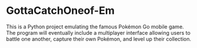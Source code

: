 # GottaCatchOneof-Em
This is a Python project emulating the famous Pokémon Go mobile game. The program will eventually include a multiplayer interface allowing users to battle one another, capture their own Pokémon, and level up their collection. 
